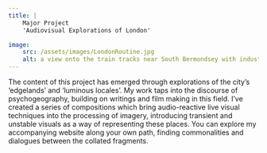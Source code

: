 ```yaml
---
title: | 
    Major Project
    'Audiovisual Explorations of London'

image:
    src: /assets/images/LondonRoutine.jpg
    alt: a view onto the train tracks near South Bermondsey with industrial works in the background
---
```

The content of this project has emerged through explorations of the city’s ‘edgelands’ and ‘luminous locales’.
My work taps into the discourse of psychogeography, building on writings and film making in this field. I’ve created a series of compositions which bring audio-reactive live visual techniques into the processing of imagery, introducing transient and unstable visuals as a way of representing these places. You can explore my accompanying website along your own path, finding commonalities and dialogues between the collated fragments.